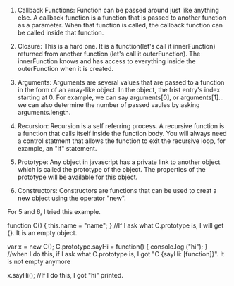 1. Callback Functions: Function can be passed around just like anything else. A callback function is a function that is passed to another function as a parameter. When that function is called, the callback function can be called inside that function. 

2. Closure: This is a hard one. It is a function(let's call it innerFunction) returned from another function (let's call it outerFunction). The innerFunction knows and has access to everything inside the outerFunction when it is created. 

3. Arguments: Arguments are several values that are passed to a function in the form of an array-like object. In the object, the frist entry's index starting at 0. For example, we can say arguments[0], or arguments[1]... we can also determine the number of passed vaules by asking arguments.length.

4. Recursion: Recursion is a self referring process. A recursive function is a function that calls itself inside the function body. You will always need a control statment that allows the function to exit the recursive loop, for example, an "if" statement.

5. Prototype: Any object in javascript has a private link to another object which is called the prototype of the object. The properties of the prototype will be available for this object. 

6. Constructors: Constructors are functions that can be used to creat a new object using the operator "new".

For 5 and 6, I tried this example.

function C() {
	this.name = "name";
}                             //If I ask what C.prototype is, I will get {}. It is an empty object.

var x = new C(); 
C.prototype.sayHi = function() {
	console.log ("hi");
}                           //when I do this, if I ask what C.prototype is, I got "C {sayHi: [function]}". It is not empty anymore


x.sayHi();        //If I do this, I got "hi" printed.
